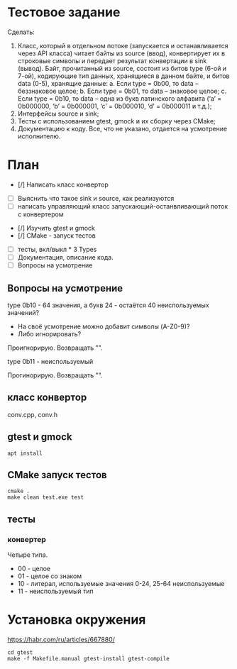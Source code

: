 # Тестовое задание

  Сделать:
  1. Класс, который в отдельном потоке (запускается и останавливается через API
  класса) читает байты из source (ввод), конвертирует их в строковые символы и
  передает результат конвертации в sink (вывод). Байт, прочитанный из source,
  состоит из битов type (6-ой и 7-ой), кодирующие тип данных, хранящиеся в
  данном байте, и битов data (0-5), хранящие данные:
  a. Если type = 0b00, то data – беззнаковое целое;
  b. Если type = 0b01, то data – знаковое целое;
  c. Если type = 0b10, то data – одна из букв латинского алфавита (‘a’ =
  0b000000, ‘b’ = 0b000001, ‘c’ = 0b000010, ‘d’ = 0b000011 и т.д.);
  2. Интерфейсы source и sink;
  3. Тесты с использованием gtest, gmock и их сборку через CMake;
  4. Документацию к коду.
  Все, что не указано, отдается на усмотрение исполнителю.
  
  
# План

- [/] Написать класс конвертор
- [ ] Выяснить что такое sink и source, как реализуются
- [ ] написать управляющий класс запускающий-останвливающий поток c конвертером
- [/] Изучить gtest и gmock
- [/] CMake - запуск тестов
- [ ] тесты, вкл/выкл * 3 Types 
- [ ] Документация, описание кода.
- [ ] Вопросы на усмотрение

## Вопросы на усмотрение

type 0b10 - 64 значения, а букв 24 - остаётся 40 неиспользуемых значений?  
- На своё усмотрение можно добавит символы (A-Z0-9)? 
- Либо игнорировать?

Проигнорирую. Возвращать "".

type 0b11 - неиспользуемый

Прогинорирую. Возвращать "".

## класс конвертор

conv.cpp, conv.h

## gtest и gmock

    apt install 

## CMake запуск тестов

    cmake .
    make clean test.exe test

## тесты

### конвертер

Четыре типа.
 - 00 - целое
 - 01 - целое со знаком
 - 10 - литерал, используемые значения 0-24, 25-64 неиспользуемые
 - 11 - неиспользуемый тип


# Установка окружения

https://habr.com/ru/articles/667880/

    cd gtest
    make -f Makefile.manual gtest-install gtest-compile
